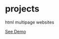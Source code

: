 # projects
 html multipage websites 
 
  [See Demo](https://bushido2014.github.io/projects/attorney/)
